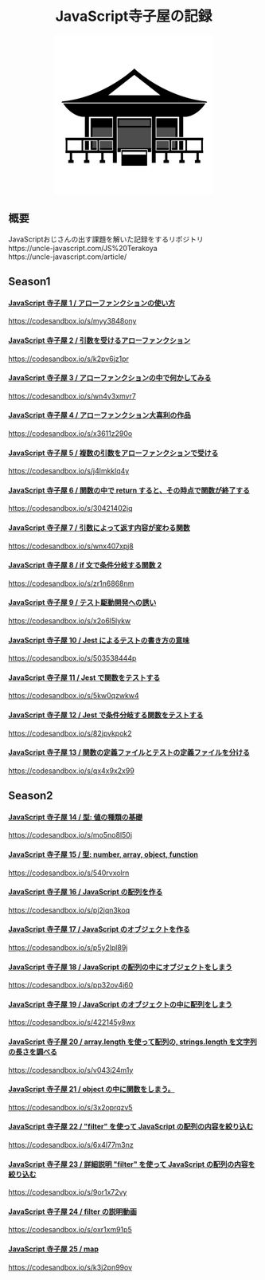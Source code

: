 <h1 align="center">JavaScript寺子屋の記録</h1>
<p align="center">
	<img src="./615-pictogram-illustration.jpg" width="320px">
</p>

<div>
<h2>概要</h2>
JavaScriptおじさんの出す課題を解いた記録をするリポジトリ<br>
https://uncle-javascript.com/JS%20Terakoya<br>
https://uncle-javascript.com/article/
</div>


## Season1

#### [JavaScript 寺子屋 1 / アローファンクションの使い方](https://uncle-javascript.com/js-terakoya-arrow-function)
https://codesandbox.io/s/myy3848ony

#### [JavaScript 寺子屋 2 / 引数を受けるアローファンクション](https://uncle-javascript.com/arrow-function-with-argument)
https://codesandbox.io/s/k2pv6jz1pr

#### [JavaScript 寺子屋 3 / アローファンクションの中で何かしてみる](https://uncle-javascript.com/arrow-function-do-something)
https://codesandbox.io/s/wn4v3xmvr7

#### [JavaScript 寺子屋 4 / アローファンクション大喜利の作品](https://uncle-javascript.com/arrow-function-ohgiri)
https://codesandbox.io/s/x3611z290o

#### [JavaScript 寺子屋 5 / 複数の引数をアローファンクションで受ける](https://uncle-javascript.com/arrow-function-many-arguments)
https://codesandbox.io/s/j4lmkklq4y

#### [JavaScript 寺子屋 6 / 関数の中で return すると、その時点で関数が終了する](https://uncle-javascript.com/arrow-function-return-and-end)
https://codesandbox.io/s/30421402jq

#### [JavaScript 寺子屋 7 / 引数によって返す内容が変わる関数](https://uncle-javascript.com/arrow-function-if-conditional)
https://codesandbox.io/s/wnx407xpj8

#### [JavaScript 寺子屋 8 / if 文で条件分岐する関数 2](https://uncle-javascript.com/arrow-function-if-conditional-2)
https://codesandbox.io/s/zr1n6868nm

#### [JavaScript 寺子屋 9 / テスト駆動開発への誘い](https://uncle-javascript.com/code-sandbox-test-driven-beginning)
https://codesandbox.io/s/x2o6l5lykw

#### [JavaScript 寺子屋 10 / Jest によるテストの書き方の意味](https://uncle-javascript.com/how-jest-test-looks-like)
https://codesandbox.io/s/503538444p

#### [JavaScript 寺子屋 11 / Jest で関数をテストする](https://uncle-javascript.com/jest-function-test)
https://codesandbox.io/s/5kw0qzwkw4

#### [JavaScript 寺子屋 12 / Jest で条件分岐する関数をテストする](https://uncle-javascript.com/jest-conditional-function-test)
https://codesandbox.io/s/82jpvkpok2

#### [JavaScript 寺子屋 13 / 関数の定義ファイルとテストの定義ファイルを分ける](https://uncle-javascript.com/split-test-file-and-function-file)
https://codesandbox.io/s/qx4x9x2x99


## Season2

#### [JavaScript 寺子屋 14 / 型: 値の種類の基礎](https://uncle-javascript.com/javascript-type-basic)
https://codesandbox.io/s/mo5no8l50j

#### [JavaScript 寺子屋 15 / 型: number, array, object, function](https://uncle-javascript.com/javascript-type-familiar)
https://codesandbox.io/s/540rvxolrn

#### [JavaScript 寺子屋 16 / JavaScript の配列を作る](https://uncle-javascript.com/javascript-array-basic)
https://codesandbox.io/s/pj2jqn3koq

#### [JavaScript 寺子屋 17 / JavaScript のオブジェクトを作る](https://uncle-javascript.com/javascript-object-basic)
https://codesandbox.io/s/p5y2lpl89j

#### [JavaScript 寺子屋 18 / JavaScript の配列の中にオブジェクトをしまう](https://uncle-javascript.com/javascript-object-in-array)
https://codesandbox.io/s/pp32ov4j60

#### [JavaScript 寺子屋 19 / JavaScript のオブジェクトの中に配列をしまう](https://uncle-javascript.com/javascript-array-in-object)
https://codesandbox.io/s/422145y8wx

#### [JavaScript 寺子屋 20 / array.length を使って配列の, strings.length を文字列の長さを調べる](https://uncle-javascript.com/array-length)
https://codesandbox.io/s/v043j24m1y

#### [JavaScript 寺子屋 21 / object の中に関数をしまう。](https://uncle-javascript.com/function-in-object)
https://codesandbox.io/s/3x2oprqzv5

#### [JavaScript 寺子屋 22 / "filter" を使って JavaScript の配列の内容を絞り込む](https://uncle-javascript.com/filter-and-array)
https://codesandbox.io/s/6x4l77m3nz

#### [JavaScript 寺子屋 23 / 詳細説明 "filter" を使って JavaScript の配列の内容を絞り込む](https://uncle-javascript.com/filter-deep)
https://codesandbox.io/s/9or1x72vy

#### [JavaScript 寺子屋 24 / filter の説明動画](https://uncle-javascript.com/filter-deep-movie)
https://codesandbox.io/s/oxr1xm91p5

#### [JavaScript 寺子屋 25 / map](https://uncle-javascript.com/map)
https://codesandbox.io/s/k3j2pn99ov